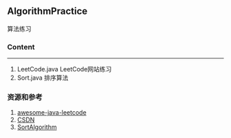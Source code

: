 ## AlgorithmPractice
算法练习
### Content
---
1. LeetCode.java LeetCode网站练习
1. Sort.java 排序算法
### 资源和参考
1. [awesome-java-leetcode](https://github.com/Blankj/awesome-java-leetcode)
1. [CSDN](http://blog.csdn.net/qy1387/article/details/7752973)
1. [SortAlgorithm](https://github.com/iTimeTraveler/SortAlgorithms)
